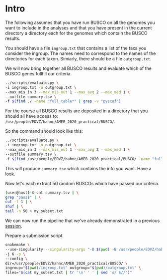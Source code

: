 # Intro

The following assumes that you have run BUSCO on all the genomes you want to include in the analyses and that you have present in the current directory a directory each for the genomes which contain the BUSCO results.

You should have a file `ingroup.txt` that contains a list of the taxa you consider the ingroup. The names need to correspond to the names of the directories for each taxon. Simiarly, there should be a file `outgroup.txt`.

We will now bring together all BUSCO results and evaluate which of the BUSCO genes fullfill our criteria.

```bash
../scripts/evaluate.py \
-i ingroup.txt -o outgroup.txt \
--max_mis_in 3 --max_mis_out 1 --max_avg 2 --max_med 1 \
--outfile summary.tsv \
-f $(find ./ -name "full_table*" | grep -v "pyscaf")
```

For the course all BUSCO results are deposited in a directory that you should all have access to:
`/usr/people/EDVZ/hahnc/AMEB_2020_practical/BUSCO/`.

So the command should look like this:

```bash
../scripts/evaluate.py \
-i ingroup.txt -o outgroup.txt \
--max_mis_in 3 --max_mis_out 1 --max_avg 2 --max_med 1 \
--outfile summary.tsv \
-f $(find /usr/people/EDVZ/hahnc/AMEB_2020_practical/BUSCO/ -name "full_table*" | grep -v "pyscaf")
```

This will produce `summary.tsv` which contains the info you want. Have a look.

Now let's each extract 50 random BUSCOs which have passed our criteria.
```bash
(user@host)-$ cat summary.tsv | \
grep "pass$" | \
cut -f 1 | \
shuf | \
tail -n 50 > my_subset.txt
```

We can now run the pipeline that we've already demonstrated in a previous [session](https://github.com/chrishah/AMEB_HPC_Snakemake).

Prepare a submission script.


```bash
snakemake \
--use-singularity --singularity-args "-B $(pwd) -B /usr/people/EDVZ/hahnc/AMEB_2020_practical/BUSCO/" \
-j 6 -p \
--config \
dir=/usr/people/EDVZ/hahnc/AMEB_2020_practical/BUSCO/ \
ingroup="$(pwd)/ingroup.txt" outgroup="$(pwd)/outgroup.txt" \
files="$(cat my_subset.txt | tr '\n' ' ' | sed 's/ $//')"
```
